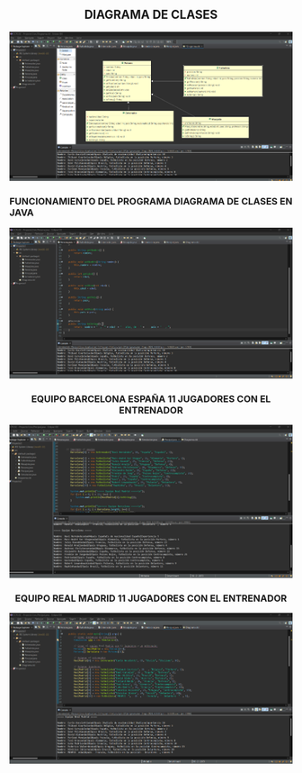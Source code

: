 ## <CENTER> DIAGRAMA DE CLASES</CENTER>
![](https://github.com/Yovanygt/imagenes/blob/main/2java-diagrama.png?raw=true )


### FUNCIONAMIENTO DEL PROGRAMA DIAGRAMA DE CLASES EN JAVA 
![](https://github.com/Yovanygt/imagenes/blob/main/1java_funcionamiento.png?raw=true )

### <CENTER> EQUIPO BARCELONA ESPAÑA 11 JUGADORES CON EL ENTRENADOR</CENTER>
![](https://github.com/Yovanygt/imagenes/blob/main/3java-equipo-barcelona.png?raw=true )

### <CENTER>EQUIPO REAL MADRID 11 JUGADORES CON EL ENTRENADOR</CENTER>
![](https://github.com/Yovanygt/imagenes/blob/main/4java-equipo_real.png?raw=true )
